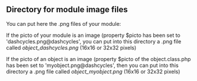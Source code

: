
Directory for module image files
--------------------------------

You can put here the .png files of your module:


If the picto of your module is an image (property $picto has been set to 'dashcycles.png@dashcycles', you can put into this
directory a .png file called *object_dashcycles.png* (16x16 or 32x32 pixels)


If the picto of an object is an image (property $picto of the object.class.php has been set to 'myobject.png@dashcycles', then you can put into this
directory a .png file called *object_myobject.png* (16x16 or 32x32 pixels)

